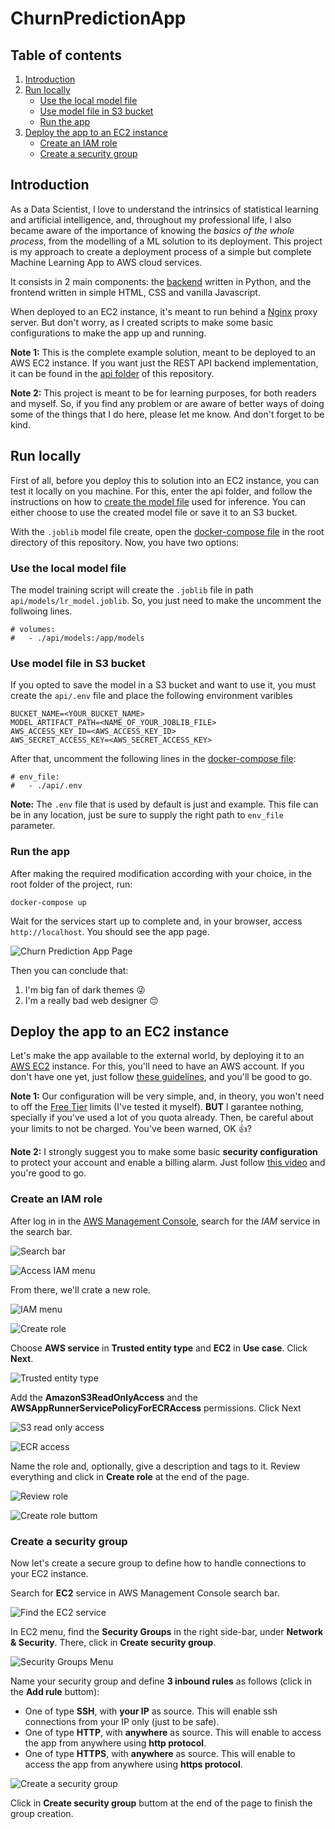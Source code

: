 # ChurnPredictionApp

## Table of contents

1. [Introduction](#introduction)
2. [Run locally](#run-locally)
    - [Use the local model file](#use-the-local-model-file)
    - [Use model file in S3 bucket](#use-model-file-in-s3-bucket)
    - [Run the app](#run-the-app)
3. [Deploy the app to an EC2 instance](#deploy-the-app-to-an-ec2-instance)
    - [Create an IAM role](#create-an-iam-role)
    - [Create a security group](#create-a-security-group)

## Introduction

As a Data Scientist, I love to understand the intrinsics of statistical learning and artificial intelligence, and, throughout my professional life, I also became aware of the importance of knowing the _basics of the whole process_, from the modelling of a ML solution to its deployment. This project is my approach to create a deployment process of a simple but complete Machine Learning App to AWS cloud services.

It consists in 2 main components: the [backend][churnprediction-api] written in Python, and the frontend written in simple HTML, CSS and vanilla Javascript.

When deployed to an EC2 instance, it's meant to run behind a [Nginx][nginx] proxy server. But don't worry, as I created scripts to make some basic configurations to make the app up and running.

**Note 1:** This is the complete example solution, meant to be deployed to an AWS EC2 instance. If you want just the REST API backend implementation, it can be found in the [api folder][churnprediction-api] of this repository.

**Note 2:** This project is meant to be for learning purposes, for both readers and myself. So, if you find any problem or are aware of better ways of doing some of the things that I do here, please let me know. And don't forget to be kind.

## Run locally

First of all, before you deploy this to solution into an EC2 instance, you can test it locally on you machine. For this, enter the api folder, and follow the instructions on how to [create the model file][create-model-file] used for inference. You can either choose to use the created model file or save it to an S3 bucket.

With the `.joblib` model file create, open the [docker-compose file][docker-compose-file] in the root directory of this repository. Now, you have two options:

### Use the local model file

The model training script will create the `.joblib` file in path `api/models/lr_model.joblib`. So, you just need to make the uncomment the follwoing lines.

```
# volumes:
#   - ./api/models:/app/models
```

### Use model file in S3 bucket

If you opted to save the model in a S3 bucket and want to use it, you must create the `api/.env` file and place the following environment varibles

```
BUCKET_NAME=<YOUR_BUCKET_NAME>
MODEL_ARTIFACT_PATH=<NAME_OF_YOUR_JOBLIB_FILE>
AWS_ACCESS_KEY_ID=<AWS_ACCESS_KEY_ID>
AWS_SECRET_ACCESS_KEY=<AWS_SECRET_ACCESS_KEY>
```

After that, uncomment the following lines in the [docker-compose file][docker-compose-file]:

```
# env_file:
#   - ./api/.env
```

**Note:** The `.env` file that is used by default is just and example. This file can be in any location, just be sure to supply the right path to `env_file` parameter.

### Run the app

After making the required modification according with your choice, in the root folder of the project, run:

```
docker-compose up
```

Wait for the services start up to complete and, in your browser, access `http://localhost`. You should see the app page.

![Churn Prediction App Page][app-screen]

Then you can conclude that:

1. I'm big fan of dark themes 😜️
2. I'm a really bad web designer 😔️

## Deploy the app to an EC2 instance

Let's make the app available to the external world, by deploying it to an [AWS EC2][ec2-site] instance. For this, you'll need to have an AWS account. If you don't have one yet, just follow [these guidelines][aws-create-account], and you'll be good to go.

**Note 1:** Our configuration will be very simple, and, in theory, you won't need to off the [Free Tier][free-tier] limits (I've tested it myself). **BUT** I garantee nothing, specially if you've used a lot of you quota already. Then, be careful about your limits to not be charged. You've been warned, OK 👍️?

**Note 2:** I strongly suggest you to make some basic **security configuration** to protect your account and enable a billing alarm. Just follow [this video][secure-aws-account] and you're good to go.

### Create an IAM role

After log in in the [AWS Management Console][aws-console], search for the *IAM* service in the search bar.

![Search bar][aws-searchbar]

![Access IAM menu][access-iam]

From there, we'll crate a new role.

![IAM menu][iam-menu]

![Create role][create-role-buttom]

Choose **AWS service** in **Trusted entity type** and **EC2** in **Use case**. Click **Next**.

![Trusted entity type][trusted-entity-type]

Add the **AmazonS3ReadOnlyAccess** and the **AWSAppRunnerServicePolicyForECRAccess** permissions. Click Next

![S3 read only access][s3-readonly-acess]

![ECR access][ecr-access]

Name the role and, optionally, give a description and tags to it. Review everything and click in **Create role** at the end of the page.

![Review role][role-review]

![Create role buttom][final-create-role]

### Create a security group

Now let's create a secure group to define how to handle connections to your EC2 instance.

Search for **EC2** service in AWS Management Console search bar.

![Find the EC2 service][searchbar-ec2]

In EC2 menu, find the **Security Groups** in the right side-bar, under **Network & Security**. There, click in **Create security group**.

![Security Groups Menu][security-groups-menu]

Name your security group and define **3 inbound rules** as follows (click in the **Add rule** buttom):
- One of type **SSH**, with **your IP** as source. This will enable ssh connections from your IP only (just to be safe).
- One of type **HTTP**, with **anywhere** as source. This will enable to access the app from anywhere using **http protocol**.
- One of type **HTTPS**, with **anywhere** as source. This will enable to access the app from anywhere using **https protocol**.

![Create a security group][security-group-definiton]

Click in **Create security group** buttom at the end of the page to finish the group creation.

<!-- Link Definitions -->

[churnprediction-api]: https://github.com/TheCamilovisk/ChurnPredictionApp/tree/main/api
[nginx]: https://www.nginx.com/
[create-model-file]: https://github.com/TheCamilovisk/ChurnPredictionApp/tree/main/api#creating-the-model-file
[docker-compose-file]: https://github.com/TheCamilovisk/ChurnPredictionApp/blob/main/docker-compose.yml
[app-screen]: https://raw.githubusercontent.com/TheCamilovisk/ChurnPredictionApp/main/imgs/app-screen.png
[ec2-site]: https://aws.amazon.com/ec2/
[aws-create-account]: https://aws.amazon.com/premiumsupport/knowledge-center/create-and-activate-aws-account/
[free-tier]: https://aws.amazon.com/free
[secure-aws-account]: https://www.youtube.com/watch?v=FRQ9fE4fd5g
[aws-console]: https://aws.amazon.com/console/
[aws-searchbar]: https://raw.githubusercontent.com/TheCamilovisk/ChurnPredictionApp/main/imgs/aws-searchbar.png
[access-iam]: https://raw.githubusercontent.com/TheCamilovisk/ChurnPredictionApp/main/imgs/searchbar-iam.png
[iam-menu]: https://raw.githubusercontent.com/TheCamilovisk/ChurnPredictionApp/main/imgs/roles-menu.png
[create-role-buttom]: https://raw.githubusercontent.com/TheCamilovisk/ChurnPredictionApp/main/imgs/create-role-buttom.png
[trusted-entity-type]: https://raw.githubusercontent.com/TheCamilovisk/ChurnPredictionApp/main/imgs/trusted-entity-type.png
[s3-readonly-acess]: https://raw.githubusercontent.com/TheCamilovisk/ChurnPredictionApp/main/imgs/s3-readonly-access.png
[ecr-access]: https://raw.githubusercontent.com/TheCamilovisk/ChurnPredictionApp/main/imgs/ecr-access.png
[role-review]: https://raw.githubusercontent.com/TheCamilovisk/ChurnPredictionApp/main/imgs/role-review.png
[final-create-role]: https://raw.githubusercontent.com/TheCamilovisk/ChurnPredictionApp/main/imgs/final-create-role.png
[searchbar-ec2]: https://raw.githubusercontent.com/TheCamilovisk/ChurnPredictionApp/main/imgs/searchbar-ec2.png
[security-groups-menu]: https://raw.githubusercontent.com/TheCamilovisk/ChurnPredictionApp/main/imgs/security-groups-menu.png
[security-group-definiton]: https://raw.githubusercontent.com/TheCamilovisk/ChurnPredictionApp/main/imgs/security-group-definition.png